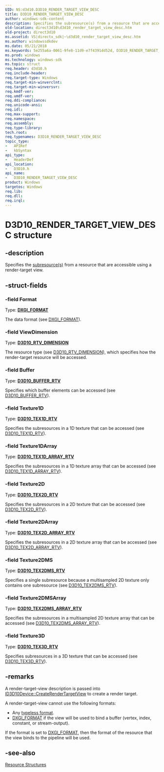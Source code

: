 ```yaml
---
UID: NS:d3d10.D3D10_RENDER_TARGET_VIEW_DESC
title: D3D10_RENDER_TARGET_VIEW_DESC
author: windows-sdk-content
description: Specifies the subresource(s) from a resource that are accessible using a render-target view.
old-location: direct3d10\d3d10_render_target_view_desc.htm
old-project: direct3d10
ms.assetid: VS|directx_sdk|~\d3d10_render_target_view_desc.htm
ms.author: windowssdkdev
ms.date: 05/21/2018
ms.keywords: 5e255a6a-0061-9fe8-11d9-e7f4391dd52d, D3D10_RENDER_TARGET_VIEW_DESC, D3D10_RENDER_TARGET_VIEW_DESC structure [Direct3D 10], d3d10/D3D10_RENDER_TARGET_VIEW_DESC, direct3d10.d3d10_render_target_view_desc
ms.prod: windows
ms.technology: windows-sdk
ms.topic: struct
req.header: d3d10.h
req.include-header: 
req.target-type: Windows
req.target-min-winverclnt: 
req.target-min-winversvr: 
req.kmdf-ver: 
req.umdf-ver: 
req.ddi-compliance: 
req.unicode-ansi: 
req.idl: 
req.max-support: 
req.namespace: 
req.assembly: 
req.type-library: 
tech.root: 
req.typenames: D3D10_RENDER_TARGET_VIEW_DESC
topic_type:
-	APIRef
-	kbSyntax
api_type:
-	HeaderDef
api_location:
-	D3D10.h
api_name:
-	D3D10_RENDER_TARGET_VIEW_DESC
product: Windows
targetos: Windows
req.lib: 
req.dll: 
req.irql: 
---
```


# D3D10_RENDER_TARGET_VIEW_DESC structure


## -description


Specifies the <a href="https://msdn.microsoft.com/c5238a2f-d69d-4ce5-a5aa-66a6c18d5f69">subresource(s)</a> from a resource that are accessible using a render-target view.


## -struct-fields




### -field Format

Type: <b><a href="https://msdn.microsoft.com/dce61bc4-4ed5-4e64-84e8-6db88025e5c2">DXGI_FORMAT</a></b>

The data format (see <a href="https://msdn.microsoft.com/dce61bc4-4ed5-4e64-84e8-6db88025e5c2">DXGI_FORMAT</a>).


### -field ViewDimension

Type: <b><a href="https://msdn.microsoft.com/233b7954-80ef-4de7-a0d6-a9290a8b0e33">D3D10_RTV_DIMENSION</a></b>

The resource type (see <a href="https://msdn.microsoft.com/233b7954-80ef-4de7-a0d6-a9290a8b0e33">D3D10_RTV_DIMENSION</a>), which specifies how the render-target resource will be accessed.


### -field Buffer

Type: <b><a href="https://msdn.microsoft.com/24f56262-a6df-464a-ad5e-dc0252807548">D3D10_BUFFER_RTV</a></b>

Specifies which buffer elements can be accessed (see <a href="https://msdn.microsoft.com/24f56262-a6df-464a-ad5e-dc0252807548">D3D10_BUFFER_RTV</a>).


### -field Texture1D

Type: <b><a href="https://msdn.microsoft.com/11f5b38a-76f0-41a5-b9fe-7eb15bc09fa9">D3D10_TEX1D_RTV</a></b>

Specifies the subresources in a 1D texture that can be accessed (see <a href="https://msdn.microsoft.com/11f5b38a-76f0-41a5-b9fe-7eb15bc09fa9">D3D10_TEX1D_RTV</a>).


### -field Texture1DArray

Type: <b><a href="https://msdn.microsoft.com/3e738535-32d0-4f29-a569-4095b01e7f53">D3D10_TEX1D_ARRAY_RTV</a></b>

Specifies the subresources in a 1D texture array that can be accessed (see <a href="https://msdn.microsoft.com/3e738535-32d0-4f29-a569-4095b01e7f53">D3D10_TEX1D_ARRAY_RTV</a>).


### -field Texture2D

Type: <b><a href="https://msdn.microsoft.com/7c53f1b4-1f81-453d-8fe9-41f022ac87ec">D3D10_TEX2D_RTV</a></b>

Specifies the subresources in a 2D texture that can be accessed (see <a href="https://msdn.microsoft.com/7c53f1b4-1f81-453d-8fe9-41f022ac87ec">D3D10_TEX2D_RTV</a>).


### -field Texture2DArray

Type: <b><a href="https://msdn.microsoft.com/f17b4810-1c72-4992-a754-02fa3dc55573">D3D10_TEX2D_ARRAY_RTV</a></b>

Specifies the subresources in a 2D texture array that can be accessed (see <a href="https://msdn.microsoft.com/f17b4810-1c72-4992-a754-02fa3dc55573">D3D10_TEX2D_ARRAY_RTV</a>).


### -field Texture2DMS

Type: <b><a href="https://msdn.microsoft.com/458b8bed-42c3-45c5-96c7-fd7cb3964f6d">D3D10_TEX2DMS_RTV</a></b>

Specifies a single subresource because a multisampled 2D texture only contains one subresource (see <a href="https://msdn.microsoft.com/458b8bed-42c3-45c5-96c7-fd7cb3964f6d">D3D10_TEX2DMS_RTV</a>).


### -field Texture2DMSArray

Type: <b><a href="https://msdn.microsoft.com/e74aa10f-8f5b-4551-83a4-9a8861a2edf8">D3D10_TEX2DMS_ARRAY_RTV</a></b>

Specifies the subresources in a multisampled 2D texture array that can be accessed (see <a href="https://msdn.microsoft.com/e74aa10f-8f5b-4551-83a4-9a8861a2edf8">D3D10_TEX2DMS_ARRAY_RTV</a>).


### -field Texture3D

Type: <b><a href="https://msdn.microsoft.com/5cad08ef-8a97-4ba5-98d5-25ef301aaa94">D3D10_TEX3D_RTV</a></b>

Specifies subresources in a 3D texture that can be accessed (see <a href="https://msdn.microsoft.com/5cad08ef-8a97-4ba5-98d5-25ef301aaa94">D3D10_TEX3D_RTV</a>).


## -remarks



A render-target-view description is passed into <a href="https://msdn.microsoft.com/950dc130-c23c-41e4-ad51-49167916fa5c">ID3D10Device::CreateRenderTargetView</a> to create a render target.

A render-target-view cannot use the following formats:

<ul>
<li>Any <a href="https://msdn.microsoft.com/ccfe6273-0dcf-4b42-9d74-665a0b4cd14a">typeless format</a>.</li>
<li>
<a href="https://msdn.microsoft.com/dce61bc4-4ed5-4e64-84e8-6db88025e5c2">DXGI_FORMAT</a> if the view will be used to bind a buffer (vertex, index, constant, or stream-output).</li>
</ul>
If the format is set to <a href="https://msdn.microsoft.com/dce61bc4-4ed5-4e64-84e8-6db88025e5c2">DXGI_FORMAT</a>, then the format of the resource that the view binds to the pipeline will be used.




## -see-also




<a href="https://msdn.microsoft.com/d8fe2ebe-349a-456e-9a5a-16f2d3419800">Resource Structures</a>
 

 

